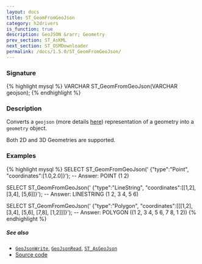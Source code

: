 ```yaml
---
layout: docs
title: ST_GeomFromGeoJson
category: h2drivers
is_function: true
description: GeoJSON &rarr; Geometry
prev_section: ST_AsKML
next_section: ST_OSMDownloader
permalink: /docs/1.5.0/ST_GeomFromGeoJson/
---
```


### Signature

{% highlight mysql %}
VARCHAR ST_GeomFromGeoJson(VARCHAR geojson);
{% endhighlight %}

### Description

Converts a `geojson` (more details [here][wiki]) representation of a geometry into a `geometry` object.

Both 2D and 3D Geometries are supported.

### Examples

{% highlight mysql %}
SELECT ST_GeomFromGeoJson('
	{"type":"Point",
	 "coordinates":[1.0,2.0]}');
-- Answer: POINT (1 2)

SELECT ST_GeomFromGeoJson('
	{"type":"LineString",
	 "coordinates":[[1,2], [3,4], [5,6]]}');
-- Answer: LINESTRING (1 2, 3 4, 5 6)

SELECT ST_GeomFromGeoJson('
	{"type":"Polygon",
	 "coordinates":[[[1,2], [3,4], [5,6], [7,8], [1,2]]]}');
-- Answer: POLYGON ((1 2, 3 4, 5 6, 7 8, 1 2)) 
{% endhighlight %}

##### See also

* [`GeoJsonWrite`](../GeoJsonWrite), [`GeoJsonRead`](../GeoJsonRead), [`ST_AsGeoJson`](../ST_AsGeoJson)
* <a href="https://github.com/orbisgis/h2gis/blob/master/h2gis-functions/src/main/java/org/h2gis/functions/io/geojson/ST_GeomFromGeoJSON.java" target="_blank">Source code</a>

[wiki]: http://en.wikipedia.org/wiki/GeoJSON
